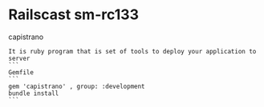 Railscast sm-rc133
===================
capistrano
````
It is ruby program that is set of tools to deploy your application to server
```
Gemfile
```
gem 'capistrano' , group: :development
bundle install
```

